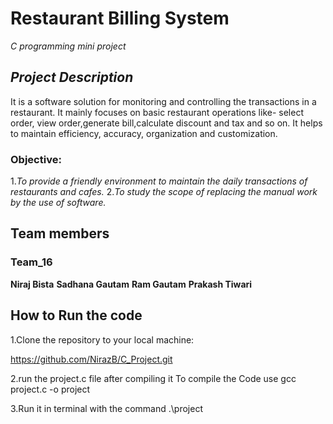 # Restaurant Billing System
*C programming mini project*
## ***Project Description***
It is a software solution for monitoring and controlling the transactions in a restaurant.
It mainly focuses on basic restaurant operations like- select order, view order,generate bill,calculate discount and tax and so on.
It helps to maintain efficiency, accuracy, organization and customization.
### Objective:
1.*To provide a friendly environment to maintain the daily transactions of restaurants and cafes.*
2.*To study the scope of replacing the manual work by the use of software.* 
## Team members
### Team_16
**Niraj Bista**
**Sadhana Gautam**
**Ram Gautam**
**Prakash Tiwari**
## How to Run the code
1.Clone the repository to your local machine:

https://github.com/NirazB/C_Project.git

2.run the project.c file after compiling it 
To compile the Code use gcc project.c -o project

3.Run it in terminal with the command .\project
